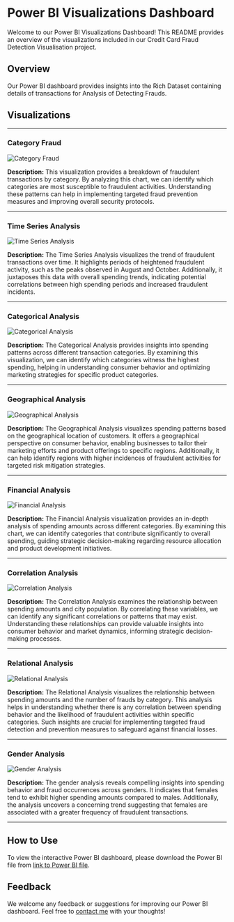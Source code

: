 # Power BI Visualizations Dashboard

Welcome to our Power BI Visualizations Dashboard! This README provides an overview of the visualizations included in our Credit Card Fraud Detection Visualisation project.

## Overview

Our Power BI dashboard provides insights into the Rich Dataset containing details of transactions for Analysis of Detecting Frauds.

## Visualizations

---

### Category Fraud

![Category Fraud](/Power_BI_Visualizations_Dashboard/Category_Fraud.png)

**Description:** This visualization provides a breakdown of fraudulent transactions by category. By analyzing this chart, we can identify which categories are most susceptible to fraudulent activities. Understanding these patterns can help in implementing targeted fraud prevention measures and improving overall security protocols.

---

### Time Series Analysis

![Time Series Analysis](/Power_BI_Visualizations_Dashboard/Time_Series_Analysis.png)

**Description:** The Time Series Analysis visualizes the trend of fraudulent transactions over time. It highlights periods of heightened fraudulent activity, such as the peaks observed in August and October. Additionally, it juxtaposes this data with overall spending trends, indicating potential correlations between high spending periods and increased fraudulent incidents.

---

### Categorical Analysis

![Categorical Analysis](/Power_BI_Visualizations_Dashboard/Categorical_Analysis.png)

**Description:** The Categorical Analysis provides insights into spending patterns across different transaction categories. By examining this visualization, we can identify which categories witness the highest spending, helping in understanding consumer behavior and optimizing marketing strategies for specific product categories.

---

### Geographical Analysis
![Geographical Analysis](/Power_BI_Visualizations_Dashboard/Geographical_Analysis.png)

**Description:** The Geographical Analysis visualizes spending patterns based on the geographical location of customers. It offers a geographical perspective on consumer behavior, enabling businesses to tailor their marketing efforts and product offerings to specific regions. Additionally, it can help identify regions with higher incidences of fraudulent activities for targeted risk mitigation strategies.

---

### Financial Analysis
![Financial Analysis](/Power_BI_Visualizations_Dashboard/Financial_Analysis.png)

**Description:** The Financial Analysis visualization provides an in-depth analysis of spending amounts across different categories. By examining this chart, we can identify categories that contribute significantly to overall spending, guiding strategic decision-making regarding resource allocation and product development initiatives. 

---

### Correlation Analysis
![Correlation Analysis](/Power_BI_Visualizations_Dashboard/Correlation_Analysis.png)

**Description:** The Correlation Analysis examines the relationship between spending amounts and city population. By correlating these variables, we can identify any significant correlations or patterns that may exist. Understanding these relationships can provide valuable insights into consumer behavior and market dynamics, informing strategic decision-making processes.

---

### Relational Analysis
![Relational Analysis](/Power_BI_Visualizations_Dashboard/Relational_Analysis.png)

**Description:** The Relational Analysis visualizes the relationship between spending amounts and the number of frauds by category. This analysis helps in understanding whether there is any correlation between spending behavior and the likelihood of fraudulent activities within specific categories. Such insights are crucial for implementing targeted fraud detection and prevention measures to safeguard against financial losses. 

---

### Gender Analysis
![Gender Analysis](/Power_BI_Visualizations_Dashboard/Gender_Analysis.png)

**Description:** The gender analysis reveals compelling insights into spending behavior and fraud occurrences across genders. It indicates that females tend to exhibit higher spending amounts compared to males. Additionally, the analysis uncovers a concerning trend suggesting that females are associated with a greater frequency of fraudulent transactions.

---

## How to Use

To view the interactive Power BI dashboard, please download the Power BI file from [link to Power BI file](https://ulcampus-my.sharepoint.com/:u:/g/personal/23241713_studentmail_ul_ie/EQtr6aWxqANDt4bJ-GL4fgsBaj4F-wzD8oYZjh2rTRBBcA?e=rGg4BZ).

## Feedback

We welcome any feedback or suggestions for improving our Power BI dashboard. Feel free to [contact me](mailto:sontakemihir@gmail.com) with your thoughts!

